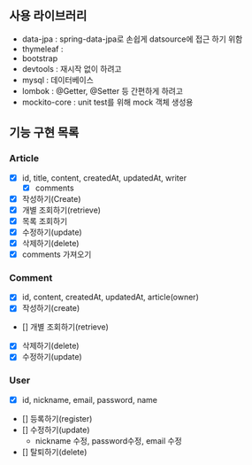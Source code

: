 ## 사용 라이브러리
- data-jpa : spring-data-jpa로 손쉽게 datsource에 접근 하기 위함
- thymeleaf : 
- bootstrap
- devtools : 재시작 없이 하려고
- mysql : 데이터베이스
- lombok : @Getter, @Setter 등 간편하게 하려고
- mockito-core : unit test를 위해 mock 객체 생성용
## 기능 구현 목록
### Article
- [x] id, title, content, createdAt, updatedAt, writer
  - [x] comments
- [x] 작성하기(Create)
- [x] 개별 조회하기(retrieve)
- [x] 목록 조회하기
- [x] 수정하기(update)
- [x] 삭제하기(delete)
- [x] comments 가져오기
### Comment
- [x] id, content, createdAt, updatedAt, article(owner)
- [x] 작성하기(create)
- [] 개별 조회하기(retrieve)
- [x] 삭제하기(delete)
- [x] 수정하기(update)
### User
- [x] id, nickname, email, password, name
- [] 등록하기(register)
- [] 수정하기(update)
  - nickname 수정, password수정, email 수정
- [] 탈퇴하기(delete)